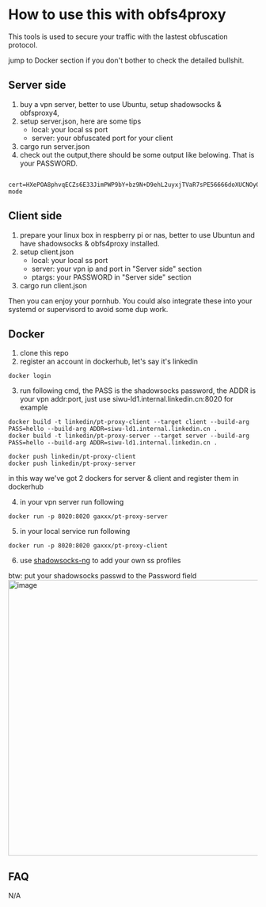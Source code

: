 # How to use this with obfs4proxy

This tools is used to secure your traffic with the lastest obfuscation protocol.

jump to Docker section if you don't bother to check the detailed bullshit.


## Server side
1. buy a vpn server, better to use Ubuntu, setup shadowsocks & obfsproxy4,
2. setup server.json, here are some tips
	* local: your local ss port
	* server: your obfuscated port for your client
3. cargo run server.json
4. check out the output,there should be some output like belowing. That is your PASSWORD.
```
	cert=HXePOA8phvqECZs6E33JimPWP9bY+bz9N+D9ehL2uyxjTVaR7sPE56666doXUCNOyQV/LQ;iat-mode
```


## Client side
1. prepare your linux box in respberry pi or nas, better to use Ubuntun and have shadowsocks & obfs4proxy installed.
2. setup client.json
	* local: your local ss port
	* server: your vpn ip and port in "Server side" section
	* ptargs: your PASSWORD in "Server side" section
3. cargo run client.json

Then you can enjoy your pornhub. You could also integrate these into your systemd or supervisord to avoid some dup work.


## Docker
1. clone this repo
2. register an account in dockerhub, let's say it's linkedin
```
docker login
```
3. run following cmd, the PASS is the shadowsocks password, the ADDR is your vpn addr:port, just use siwu-ld1.internal.linkedin.cn:8020 for example
```
docker build -t linkedin/pt-proxy-client --target client --build-arg PASS=hello --build-arg ADDR=siwu-ld1.internal.linkedin.cn .
docker build -t linkedin/pt-proxy-server --target server --build-arg PASS=hello --build-arg ADDR=siwu-ld1.internal.linkedin.cn .

docker push linkedin/pt-proxy-client
docker push linkedin/pt-proxy-server
```
in this way we've got 2 dockers for server & client and register them in dockerhub

4. in your vpn server run following 
```
docker run -p 8020:8020 gaxxx/pt-proxy-server
```
5. in your local service run following
```
docker run -p 8020:8020 gaxxx/pt-proxy-client
```
6. use [shadowsocks-ng](https://github.com/shadowsocks/ShadowsocksX-NG) to add your own ss profiles

btw: put your shadowsocks passwd to the Password field
<img width="557" alt="image" src="https://github.com/gaxxx/pt-proxy/assets/471881/9bf4ab4f-a4ab-481f-be77-fc2351223766">

## FAQ
N/A





